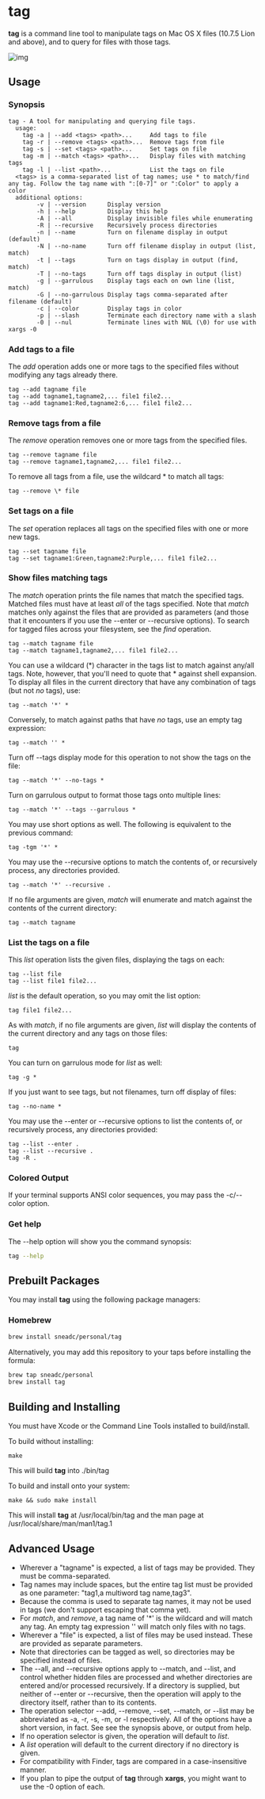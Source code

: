 # tag

**tag** is a command line tool to manipulate tags on Mac OS X files (10.7.5 Lion and above), and to query for files with those tags.

![img](https://i.imgur.com/PKnSrQ7.png)

## Usage

### Synopsis

    tag - A tool for manipulating and querying file tags.
      usage:
        tag -a | --add <tags> <path>...     Add tags to file
        tag -r | --remove <tags> <path>...  Remove tags from file
        tag -s | --set <tags> <path>...     Set tags on file
        tag -m | --match <tags> <path>...   Display files with matching tags
        tag -l | --list <path>...           List the tags on file
      <tags> is a comma-separated list of tag names; use * to match/find any tag. Follow the tag name with ":[0-7]" or ":Color" to apply a color  
      additional options:
            -v | --version      Display version
            -h | --help         Display this help
            -A | --all          Display invisible files while enumerating
            -R | --recursive    Recursively process directories
            -n | --name         Turn on filename display in output (default)
            -N | --no-name      Turn off filename display in output (list, match)
            -t | --tags         Turn on tags display in output (find, match)
            -T | --no-tags      Turn off tags display in output (list)
            -g | --garrulous    Display tags each on own line (list, match)
            -G | --no-garrulous Display tags comma-separated after filename (default)
            -c | --color        Display tags in color
            -p | --slash        Terminate each directory name with a slash
            -0 | --nul          Terminate lines with NUL (\0) for use with xargs -0

### Add tags to a file

The *add* operation adds one or more tags to the specified files without modifying any tags already there.

    tag --add tagname file
    tag --add tagname1,tagname2,... file1 file2...
    tag --add tagname1:Red,tagname2:6,... file1 file2...

### Remove tags from a file

The *remove* operation removes one or more tags from the specified files.

    tag --remove tagname file
    tag --remove tagname1,tagname2,... file1 file2...

To remove all tags from a file, use the wildcard \* to match all tags:

    tag --remove \* file

### Set tags on a file

The *set* operation replaces all tags on the specified files with one or more new tags.

    tag --set tagname file
    tag --set tagname1:Green,tagname2:Purple,... file1 file2...

### Show files matching tags

The *match* operation prints the file names that match the specified tags. Matched files must have at least *all* of the tags specified. Note that *match* matches only against the files that are provided as parameters (and those that it encounters if you use the --enter or --recursive options). To search for tagged files across your filesystem, see the *find* operation.

    tag --match tagname file
    tag --match tagname1,tagname2,... file1 file2...

You can use a wildcard (*) character in the tags list to match against any/all tags. Note, however, that you'll need to quote that * against shell expansion. To display all files in the current directory that have any combination of tags (but not *no* tags), use:

    tag --match '*' *

Conversely, to match against paths that have *no* tags, use an empty tag expression:

    tag --match '' *

Turn off --tags display mode for this operation to not show the tags on the file:

    tag --match '*' --no-tags *

Turn on garrulous output to format those tags onto multiple lines:

    tag --match '*' --tags --garrulous *

You may use short options as well. The following is equivalent to the previous command:

    tag -tgm '*' *

You may use the --recursive options to match the contents of, or recursively process, any directories provided.

    tag --match '*' --recursive .

If no file arguments are given, *match* will enumerate and match against the contents of the current directory:

    tag --match tagname

### List the tags on a file

This *list* operation lists the given files, displaying the tags on each:

    tag --list file
    tag --list file1 file2...

*list* is the default operation, so you may omit the list option:

    tag file1 file2...

As with *match*, if no file arguments are given, *list* will display the contents of the current directory and any tags on those files:

    tag

You can turn on garrulous mode for *list* as well:

    tag -g *

If you just want to see tags, but not filenames, turn off display of files:

    tag --no-name *

You may use the --enter or --recursive options to list the contents of, or recursively process, any directories provided:

    tag --list --enter .
    tag --list --recursive .
    tag -R .

### Colored Output

If your terminal supports ANSI color sequences, you may pass the -c/--color option.

### Get help

The --help option will show you the command synopsis:

```bash
tag --help
```

## Prebuilt Packages

You may install **tag** using the following package managers:


### Homebrew

```bash
brew install sneadc/personal/tag
```

Alternatively, you may add this repository to your taps before installing the
formula:

```bash
brew tap sneadc/personal
brew install tag
```

Building and Installing
---
You must have Xcode or the Command Line Tools installed to build/install.

To build without installing:

```
make
```

This will build **tag** into ./bin/tag

To build and install onto your system:

```
make && sudo make install
```

This will install **tag** at /usr/local/bin/tag and the man page at /usr/local/share/man/man1/tag.1

## Advanced Usage

- Wherever a "tagname" is expected, a list of tags may be provided. They must be comma-separated.
- Tag names may include spaces, but the entire tag list must be provided as one parameter: "tag1,a multiword tag name,tag3".
- Because the comma is used to separate tag names, it may not be used in tags (we don't support escaping that comma yet).
- For *match*, and *remove*, a tag name of '\*' is the wildcard and will match any tag. An empty tag expression '' will match only files with no tags.
- Wherever a "file" is expected, a list of files may be used instead. These are provided as separate parameters.
- Note that directories can be tagged as well, so directories may be specified instead of files.
- The --all, and --recursive options apply to --match, and --list, and control whether hidden files are processed and whether directories are entered and/or processed recursively. If a directory is supplied, but neither of --enter or --recursive, then the operation will apply to the directory itself, rather than to its contents.
- The operation selector --add, --remove, --set, --match, or --list may be abbreviated as -a, -r, -s, -m, or -l respectively. All of the options have a short version, in fact. See see the synopsis above, or output from help.
- If no operation selector is given, the operation will default to *list*.
- A *list* operation will default to the current directory if no directory is given.
- For compatibility with Finder, tags are compared in a case-insensitive manner.
- If you plan to pipe the output of **tag** through **xargs**, you might want to use the -0 option of each.
